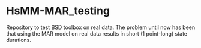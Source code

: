 # HsMM-MAR_testing
Repository to test BSD toolbox on real data. The problem until now has been that using the MAR model on real data results in short (1 point-long) state durations.
